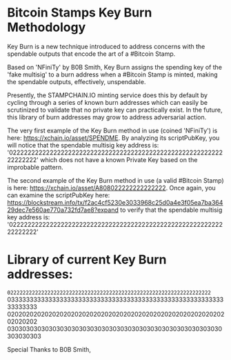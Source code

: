 
# Bitcoin Stamps Key Burn Methodology #

Key Burn is a new technique introduced to address concerns with the spendable outputs that encode the art of a #Bitcoin Stamp.

Based on 'NFiniTy' by B0B Smith, Key Burn assigns the spending key of the 'fake multisig' to a burn address when a #Bitcoin Stamp is minted, making the spendable outputs, effectively, unspendable.

Presently, the STAMPCHAIN.IO minting service does this by default by cycling through a series of known burn addresses which can easily be scrutinized to validate that no private key can practically exist. In the future, this library of burn addresses may grow to address adversarial action.

The very first example of the Key Burn method in use (coined 'NFiniTy') is here: https://xchain.io/asset/SPENDME. By analyzing its scriptPubKey, you will notice that the spendable multisig key address is: '022222222222222222222222222222222222222222222222222222222222222222' which does not have a known Private Key based on the improbable pattern.

The second example of the Key Burn method in use (a valid #Bitcoin Stamp) is here: https://xchain.io/asset/A808022222222222222. Once again, you can examine the scriptPubKey here: https://blockstream.info/tx/f2ac4cf5230e3033968c25d0a4e3f05ea7ba36429dec7e560ae770a732fd7ae8?expand to verify that the spendable multisig key address is: '022222222222222222222222222222222222222222222222222222222222222222'

# Library of current Key Burn addresses: #

<code>022222222222222222222222222222222222222222222222222222222222222222</code>
033333333333333333333333333333333333333333333333333333333333333333
020202020202020202020202020202020202020202020202020202020202020202
030303030303030303030303030303030303030303030303030303030303030303

Special Thanks to B0B Smith, 
